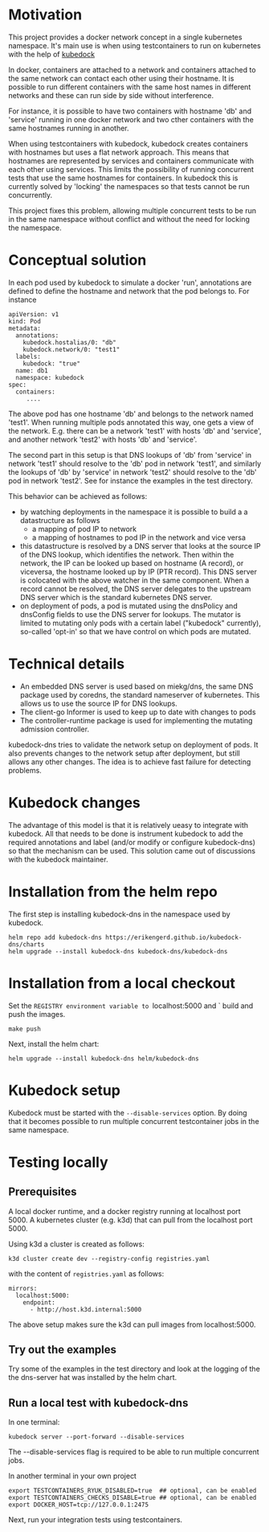 
# Motivation

This project provides a docker network concept in a single kubernetes namespace. It's main
use is when using testcontainers to run on kubernetes with the help of [kubedock](https://github.com/joyrex2001/kubedock)

In docker, containers are attached to a network and containers attached to the same
network can contact each other using their hostname. It is possible to run different
containers with the same host names in different networks and these can run side by
side without interference.

For instance, it is possible to have two containers with hostname 'db' and 'service' running
in one docker network and two cther containers with the same hostnames running in another.

When using testcontainers with kubedock, kubedock creates containers with hostnames
but uses a flat network approach. This means that hostnames are represented by services
and containers communicate with each other using services. This limits the
possibility of running concurrent tests that use the same hostnames for containers.
In kubedock this is currently solved by 'locking' the namespaces so that tests cannot
be run concurrently.

This project fixes this problem, allowing multiple
concurrent tests to be run in the same namespace without conflict and without the
need for locking the namespace.

# Conceptual solution

In each pod used by kubedock to simulate a docker 'run', annotations are defined to
define the hostname and network that the pod belongs to. For instance

```
apiVersion: v1
kind: Pod
metadata:
  annotations:
    kubedock.hostalias/0: "db"
    kubedock.network/0: "test1"
  labels:
    kubedock: "true"
  name: db1
  namespace: kubedock
spec:
  containers:
     ....
```

The above pod has one hostname 'db' and belongs to the network named 'test1'. When running multiple
pods annotated this way, one gets a view of the network. E.g. there can be a network 'test1' with hosts
'db' and 'service', and another network 'test2' with hosts 'db' and 'service'. 

The second part in this
setup is that DNS lookups of 'db' from 'service' in network 'test1' should resolve to the 'db' pod in
network 'test1', and similarly the lookups of 'db' by 'service' in network 'test2' should resolve to
the 'db' pod in network 'test2'. See for instance the examples in the test directory.

This behavior can be achieved as follows:
* by watching deployments in the namespace it is possible to build a a datastructure as follows
  * a mapping of pod IP to network
  * a mapping of hostnames to pod IP in the network and vice versa
* this datastructure is resolved by a DNS server that looks at the source IP of the DNS
  lookup, which identifies the network. Then within the network, the IP can be looked up based on
  hostname (A record), or viceversa, the hostname looked up by IP (PTR record). This DNS server
  is colocated with the above watcher in the same component. When a record cannot be resolved,
  the DNS server delegates to the upstream DNS server which is the standard kubernetes DNS server.
* on deployment of pods, a pod is mutated using the dnsPolicy and dnsConfig fields to use the
  DNS server for lookups. The mutator is limited to mutating only pods with a certain label
  ("kubedock" currently), so-called 'opt-in' so that we have control on which pods are
  mutated.

# Technical details

* An embedded DNS server is used based on miekg/dns, the same DNS package used by coredns, the standard
  nameserver of kubernetes. This allows us to use the source IP for DNS lookups.
* The client-go Informer is used to keep up to date with changes to pods
* The controller-runtime package is used for implementing the mutating admission controller.

kubedock-dns tries to validate the network setup on deployment of pods. It also prevents changes to the
network setup after deployment, but still allows any other changes. The idea is to achieve fast failure
for detecting problems.

# Kubedock changes

The advantage of this model is that it is relatively ueasy to integrate with kubedock. All that needs
to be done is instrument kubedock to add the required annotations and label (and/or modify or configure
kubedock-dns) so that the mechanism can be used. This solution came out of discussions with the
kubedock maintainer.

# Installation from the helm repo

The first step is installing kubedock-dns in the namespace used by kubedock. 

```
helm repo add kubedock-dns https://erikengerd.github.io/kubedock-dns/charts
helm upgrade --install kubedock-dns kubedock-dns/kubedock-dns 
```

# Installation from a local checkout 

Set the `REGISTRY environment variable to `localhost:5000 and `
build and push the images.
```
make push
```

Next, install the helm chart: 
```
helm upgrade --install kubedock-dns helm/kubedock-dns 
```


# Kubedock setup

Kubedock must be started with the `--disable-services` option. 
By doing that it becomes possible to run multiple concurrent testcontainer jobs in the same 
namespace. 

# Testing locally

## Prerequisites

A local docker runtime, and a docker registry running at localhost port 5000.
A kubernetes cluster (e.g. k3d) that can pull from the localhost port 5000. 

Using k3d a cluster is created as follows: 
```
k3d cluster create dev --registry-config registries.yaml 
```
with the content of `registries.yaml` as follows: 
```
mirrors:
  localhost:5000:
    endpoint:
      - http://host.k3d.internal:5000
```

The above setup makes sure the k3d can pull images from localhost:5000. 


## Try out the examples

Try some of the examples in the test directory and look at the 
logging of the the dns-server hat was installed by the helm chart. 

## Run a local test with kubedock-dns

In one terminal:
```
kubedock server --port-forward --disable-services
```
The --disable-services flag is required to be able to run
multiple concurrent jobs. 

In another terminal in your own project
```
export TESTCONTAINERS_RYUK_DISABLED=true  ## optional, can be enabled
export TESTCONTAINERS_CHECKS_DISABLE=true ## optional, can be enabled
export DOCKER_HOST=tcp://127.0.0.1:2475
```

Next, run your integration tests using testcontainers. 






